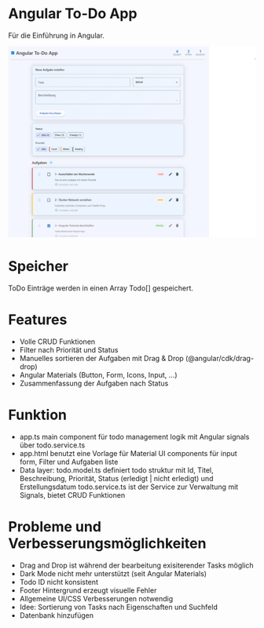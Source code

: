 # Angular To-Do App
Für die Einführung in Angular.

![Todo App UI](./public/screenshot.png)

# Speicher
ToDo Einträge werden in einen Array Todo[] gespeichert.

# Features
- Volle CRUD Funktionen
- Filter nach Priorität und Status
- Manuelles sortieren der Aufgaben mit Drag & Drop (@angular/cdk/drag-drop)
- Angular Materials (Button, Form, Icons, Input, ...)
- Zusammenfassung der Aufgaben nach Status

# Funktion
- app.ts main component für todo management logik mit Angular signals über todo.service.ts
- app.html benutzt eine Vorlage für Material UI components für input form, Filter und Aufgaben liste
- Data layer: 
todo.model.ts definiert todo struktur mit Id, Titel, Beschreibung, Priorität, Status (erledigt | nicht erledigt) und Erstellungsdatum 
todo.service.ts ist der Service zur Verwaltung mit Signals, bietet CRUD Funktionen

# Probleme und Verbesserungsmöglichkeiten
- Drag and Drop ist während der bearbeitung exisiterender Tasks möglich
- Dark Mode nicht mehr unterstützt (seit Angular Materials)
- Todo ID nicht konsistent
- Footer Hintergrund erzeugt visuelle Fehler
- Allgemeine UI/CSS Verbesserungen notwendig
- Idee: Sortierung von Tasks nach Eigenschaften und Suchfeld
- Datenbank hinzufügen
